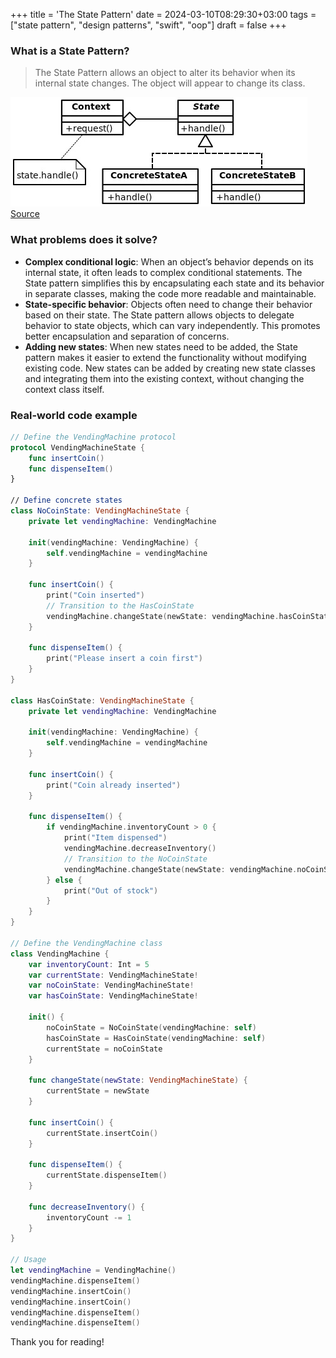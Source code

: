 +++
title = 'The State Pattern'
date = 2024-03-10T08:29:30+03:00
tags = ["state pattern", "design patterns", "swift", "oop"]
draft = false
+++

### What is a State Pattern?
> The State Pattern allows an object to alter its behavior when its internal state changes. The object will appear to change its class.

![alt image](images/0.jpg#center)
[Source](https://en.wikipedia.org/wiki/State_pattern#/media/File:State_Design_Pattern_UML_Class_Diagram.svg)

### What problems does it solve?

- **Complex conditional logic**: When an object’s behavior depends on its internal state, it often leads to complex conditional statements. The State pattern simplifies this by encapsulating each state and its behavior in separate classes, making the code more readable and maintainable.
- **State-specific behavior**: Objects often need to change their behavior based on their state. The State pattern allows objects to delegate behavior to state objects, which can vary independently. This promotes better encapsulation and separation of concerns.
- **Adding new states**: When new states need to be added, the State pattern makes it easier to extend the functionality without modifying existing code. New states can be added by creating new state classes and integrating them into the existing context, without changing the context class itself.

### Real-world code example
``` swift 
// Define the VendingMachine protocol
protocol VendingMachineState {
    func insertCoin()
    func dispenseItem()
}

// Define concrete states
class NoCoinState: VendingMachineState {
    private let vendingMachine: VendingMachine
    
    init(vendingMachine: VendingMachine) {
        self.vendingMachine = vendingMachine
    }
    
    func insertCoin() {
        print("Coin inserted")
        // Transition to the HasCoinState
        vendingMachine.changeState(newState: vendingMachine.hasCoinState)
    }
    
    func dispenseItem() {
        print("Please insert a coin first")
    }
}

class HasCoinState: VendingMachineState {
    private let vendingMachine: VendingMachine
    
    init(vendingMachine: VendingMachine) {
        self.vendingMachine = vendingMachine
    }
    
    func insertCoin() {
        print("Coin already inserted")
    }
    
    func dispenseItem() {
        if vendingMachine.inventoryCount > 0 {
            print("Item dispensed")
            vendingMachine.decreaseInventory()
            // Transition to the NoCoinState
            vendingMachine.changeState(newState: vendingMachine.noCoinState)
        } else {
            print("Out of stock")
        }
    }
}

// Define the VendingMachine class
class VendingMachine {
    var inventoryCount: Int = 5
    var currentState: VendingMachineState!
    var noCoinState: VendingMachineState!
    var hasCoinState: VendingMachineState!
    
    init() {
        noCoinState = NoCoinState(vendingMachine: self)
        hasCoinState = HasCoinState(vendingMachine: self)
        currentState = noCoinState
    }
       
    func changeState(newState: VendingMachineState) {
        currentState = newState
    }
       
    func insertCoin() {
        currentState.insertCoin()
    }
    
    func dispenseItem() {
        currentState.dispenseItem()
    }
    
    func decreaseInventory() {
        inventoryCount -= 1
    }
}

// Usage
let vendingMachine = VendingMachine()
vendingMachine.dispenseItem() 
vendingMachine.insertCoin() 
vendingMachine.insertCoin() 
vendingMachine.dispenseItem() 
vendingMachine.dispenseItem() 
```

Thank you for reading!
